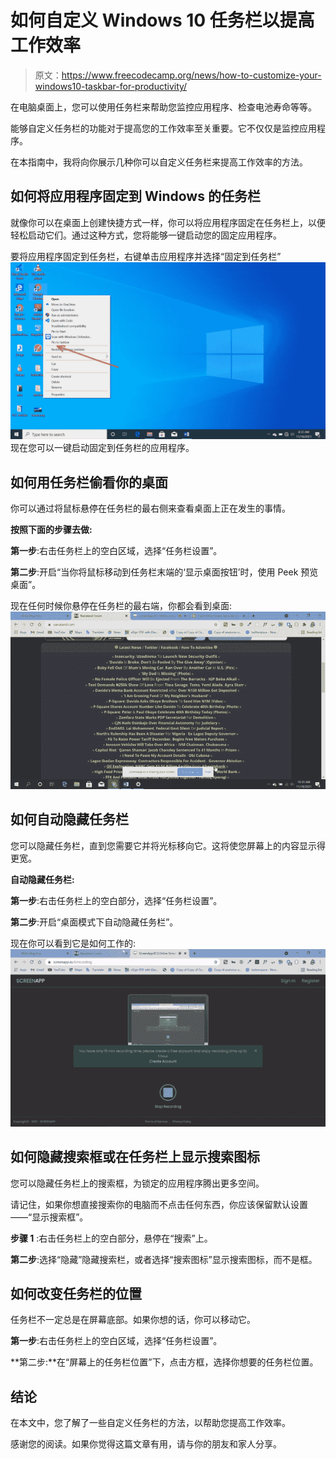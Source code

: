 # 如何自定义 Windows 10 任务栏以提高工作效率

> 原文：<https://www.freecodecamp.org/news/how-to-customize-your-windows10-taskbar-for-productivity/>

在电脑桌面上，您可以使用任务栏来帮助您监控应用程序、检查电池寿命等等。

能够自定义任务栏的功能对于提高您的工作效率至关重要。它不仅仅是监控应用程序。

在本指南中，我将向你展示几种你可以自定义任务栏来提高工作效率的方法。

## 如何将应用程序固定到 Windows 的任务栏

就像你可以在桌面上创建快捷方式一样，你可以将应用程序固定在任务栏上，以便轻松启动它们。通过这种方式，您将能够一键启动您的固定应用程序。

要将应用程序固定到任务栏，右键单击应用程序并选择“固定到任务栏”
![ss-1-10](img/9d267fcd10f257e328a4fe89d4c4e331.png)
现在您可以一键启动固定到任务栏的应用程序。

## 如何用任务栏偷看你的桌面

你可以通过将鼠标悬停在任务栏的最右侧来查看桌面上正在发生的事情。

**按照下面的步骤去做:**

**第一步**:右击任务栏上的空白区域，选择“任务栏设置”。


**第二步**:开启“当你将鼠标移动到任务栏末端的‘显示桌面按钮’时，使用 Peek 预览桌面”。


现在任何时候你悬停在任务栏的最右端，你都会看到桌面:
![peek](img/596c0d68b41e47d92c991453af15153d.png)

## 如何自动隐藏任务栏

您可以隐藏任务栏，直到您需要它并将光标移向它。这将使您屏幕上的内容显示得更宽。

**自动隐藏任务栏:**

**第一步**:右击任务栏上的空白部分，选择“任务栏设置”。


**第二步**:开启“桌面模式下自动隐藏任务栏”。


现在你可以看到它是如何工作的:
![auto-hide-taskbar](img/0b7a57cff24a2ad96287b6202fb1072c.png)

## 如何隐藏搜索框或在任务栏上显示搜索图标

您可以隐藏任务栏上的搜索框，为锁定的应用程序腾出更多空间。

请记住，如果你想直接搜索你的电脑而不点击任何东西，你应该保留默认设置——“显示搜索框”。

**步骤 1** :右击任务栏上的空白部分，悬停在“搜索”上。

**第二步**:选择“隐藏”隐藏搜索栏，或者选择“搜索图标”显示搜索图标，而不是框。


## 如何改变任务栏的位置

任务栏不一定总是在屏幕底部。如果你想的话，你可以移动它。

**第一步**:右击任务栏上的空白区域，选择“任务栏设置”。


**第二步:**在“屏幕上的任务栏位置”下，点击方框，选择你想要的任务栏位置。


## 结论

在本文中，您了解了一些自定义任务栏的方法，以帮助您提高工作效率。

感谢您的阅读。如果你觉得这篇文章有用，请与你的朋友和家人分享。